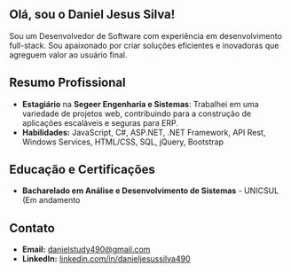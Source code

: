 ## Olá, sou o Daniel Jesus Silva!

Sou um Desenvolvedor de Software com experiência em desenvolvimento full-stack. Sou apaixonado por criar soluções eficientes e inovadoras que agreguem valor ao usuário final.

## Resumo Profissional

- **Estagiário** na **Segeer Engenharia e Sistemas**: Trabalhei em uma variedade de projetos web, contribuindo para a construção de aplicações escaláveis e seguras para ERP.
- **Habilidades:** JavaScript, C#, ASP.NET, .NET Framework, API Rest, Windows Services, HTML/CSS, SQL, jQuery, Bootstrap


## Educação e Certificações

- **Bacharelado em Análise e Desenvolvimento de Sistemas** - UNICSUL (Em andamento

## Contato

- **Email:** danielstudy490@gmail.com
- **LinkedIn:** [linkedin.com/in/danieljesussilva490](https://www.linkedin.com/in/danieljesussilva490/)
